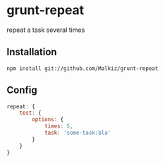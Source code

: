 # grunt-repeat
repeat a task several times

## Installation
`npm install git://github.com/Malkiz/grunt-repeat`

## Config
```javascript
repeat: {
	test: {
		options: {
			times: 5,
			task: 'some-task:bla'
		}
	}
}
```
